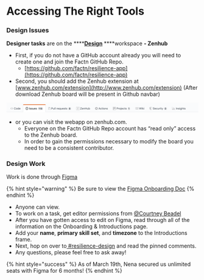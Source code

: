 # Accessing The Right Tools

### **Design Issues**

**Designer tasks** are on the ****[**Design**](https://app.zenhub.com/workspaces/design-5ebdb8fd2546980a59dc9577/board?repos=248103592) ****workspace **- Zenhub**

* First, if you do not have a GitHub account already you will need to create one and join the Factn GitHub Repo.
  * [https://github.com/factn/resilience-app](https://github.com/factn/resilience-app)
* Second, you should add the Zenhub extension at  [www.zenhub.com/extension](http://www.zenhub.com/extension) \(After download Zenhub board will be present in Github navbar\) 

![Zenhub Extension is right next to Pull Requests](../../.gitbook/assets/screen-shot-2020-05-20-at-12.58.31-pm.png)

* or you can visit the webapp on zenhub.com.
  * Everyone on the Factn GitHub Repo account has “read only” access to the Zenhub board.
  * In order to gain the permissions necessary to modify the board you need to be a consistent contributor.

### **Design Work**

Work is done through [Figma](https://www.figma.com/file/GLg0zPNnwMEGIb9TytCrxQ/Resilience-App)

{% hint style="warning" %}
Be sure to view the [Figma Onboarding Doc](https://www.figma.com/file/GLg0zPNnwMEGIb9TytCrxQ/Resilience-App?node-id=1257%3A553)
{% endhint %}

* Anyone can view.
* To work on a task, get editor permissions from [@Courtney Beadel](https://mutualaidworld.slack.com/team/U010H1FTE8Z)
* After you have gotten access to edit on Figma, read through all of the information on the Onboarding & Introductions page.
* Add your **name**, **primary skill set**, and **timezone** to the Introductions frame.
* Next, hop on over to[ \#resilience-design](https://mutualaidworld.slack.com/archives/C010PH9MAFL) and read the pinned comments.
* Any questions, please feel free to ask away!

{% hint style="success" %}
As of March 19th, Nena secured us unlimited seats with Figma for 6 months!
{% endhint %}



